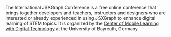 The International JSXGraph Conference is a free online conference that brings together developers and teachers, instructors and designers who are interested or already experienced in using JSXGraph to
enhance digital learning of STEM topics. It is organized by the [Center of Mobile Learning with Digital Technology](https://mobile-learning.uni-bayreuth.de) at the University of Bayreuth, Germany.